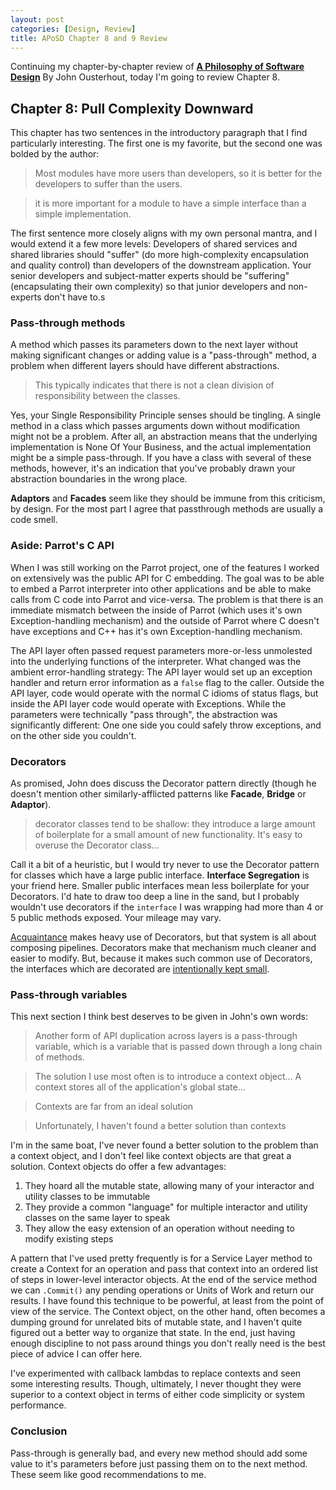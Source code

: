 ```yaml
---
layout: post
categories: [Design, Review]
title: APoSD Chapter 8 and 9 Review
---
```


Continuing my chapter-by-chapter review of **[A Philosophy of Software Design](https://www.amazon.com/Philosophy-Software-Design-John-Ousterhout/dp/1732102201)** By John Ousterhout, today I'm going to review Chapter 8.

## Chapter 8: Pull Complexity Downward

This chapter has two sentences in the introductory paragraph that I find particularly interesting. The first one is my favorite, but the second one was bolded by the author:

> Most modules have more users than developers, so it is better for the developers to suffer than the users.

> it is more important for a module to have a simple interface than a simple implementation.

The first sentence more closely aligns with my own personal mantra, and I would extend it a few more levels: Developers of shared services and shared libraries should "suffer" (do more high-complexity encapsulation and quality control) than developers of the downstream application. Your senior developers and subject-matter experts should be "suffering" (encapsulating their own complexity) so that junior developers and non-experts don't have to.s

### Pass-through methods

A method which passes its parameters down to the next layer without making significant changes or adding value is a "pass-through" method, a problem when different layers should have different abstractions.

> This typically indicates that there is not a clean division of responsibility between the classes.

Yes, your Single Responsibility Principle senses should be tingling. A single method in a class which passes arguments down without modification might not be a problem. After all, an abstraction means that the underlying implementation is None Of Your Business, and the actual implementation might be a simple pass-through. If you have a class with several of these methods, however, it's an indication that you've probably drawn your abstraction boundaries in the wrong place.

**Adaptors** and **Facades** seem like they should be immune from this criticism, by design. For the most part I agree that passthrough methods are usually a code smell.

### Aside: Parrot's C API

When I was still working on the Parrot project, one of the features I worked on extensively was the public API for C embedding. The goal was to be able to embed a Parrot interpreter into other applications and be able to make calls from C code into Parrot and vice-versa. The problem is that there is an immediate mismatch between the inside of Parrot (which uses it's own Exception-handling mechanism) and the outside of Parrot where C doesn't have exceptions and C++ has it's own Exception-handling mechanism.

The API layer often passed request parameters more-or-less unmolested into the underlying functions of the interpreter. What changed was the ambient error-handling strategy: The API layer would set up an exception handler and return error information as a `false` flag to the caller. Outside the API layer, code would operate with the normal C idioms of status flags, but inside the API layer code would operate with Exceptions. While the parameters were technically "pass through", the abstraction was significantly different: One one side you could safely throw exceptions, and on the other side you couldn't.

### Decorators

As promised, John does discuss the Decorator pattern directly (though he doesn't mention other similarly-afflicted patterns like **Facade**, **Bridge** or **Adaptor**).

> decorator classes tend to be shallow: they introduce a large amount of boilerplate for a small amount of new functionality. It's easy to overuse the Decorator class...

Call it a bit of a heuristic, but I would try never to use the Decorator pattern for classes which have a large public interface. **Interface Segregation** is your friend here. Smaller public interfaces mean less boilerplate for your Decorators. I'd hate to draw too deep a line in the sand, but I probably wouldn't use decorators if the `interface` I was wrapping had more than 4 or 5 public methods exposed.  Your mileage may vary.

[Acquaintance](https://github.com/Whiteknight/Acquaintance) makes heavy use of Decorators, but that system is all about composing pipelines. Decorators make that mechanism much cleaner and easier to modify. But, because it makes such common use of Decorators, the interfaces which are decorated are [intentionally kept small](https://github.com/Whiteknight/Acquaintance/blob/master/Acquaintance/PubSub/ISubscription.cs).

### Pass-through variables

This next section I think best deserves to be given in John's own words:

> Another form of API duplication across layers is a pass-through variable, which is a variable that is passed down through a long chain of methods.

> The solution I use most often is to introduce a context object... A context stores all of the application's global state...

> Contexts are far from an ideal solution

> Unfortunately, I haven't found a better solution than contexts

I'm in the same boat, I've never found a better solution to the problem than a context object, and I don't feel like context objects are that great a solution. Context objects do offer a few advantages:

1. They hoard all the mutable state, allowing many of your interactor and utility classes to be immutable
1. They provide a common "language" for multiple interactor and utility classes on the same layer to speak
1. They allow the easy extension of an operation without needing to modify existing steps

A pattern that I've used pretty frequently is for a Service Layer method to create a Context for an operation and pass that context into an ordered list of steps in lower-level interactor objects. At the end of the service method we can `.Commit()` any pending operations or Units of Work and return our results. I have found this technique to be powerful, at least from the point of view of the service. The Context object, on the other hand, often becomes a dumping ground for unrelated bits of mutable state, and I haven't quite figured out a better way to organize that state. In the end, just having enough discipline to not pass around things you don't really need is the best piece of advice I can offer here.

I've experimented with callback lambdas to replace contexts and seen some interesting results. Though, ultimately, I never thought they were superior to a context object in terms of either code simplicity or system performance.

### Conclusion

Pass-through is generally bad, and every new method should add some value to it's parameters before just passing them on to the next method. These seem like good recommendations to me.